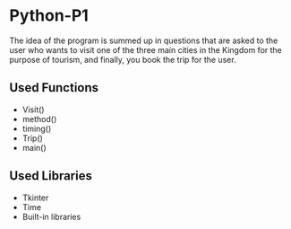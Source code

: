 # Python-P1
The idea of the program is summed up in questions that are asked to the user who wants to visit one of the three main cities in the Kingdom for the purpose of tourism, and finally, you book the trip for the user.


## Used Functions
- Visit()
- method()
- timing()
- Trip()
- main() 

## Used Libraries
- Tkinter
- Time
- Built-in libraries

